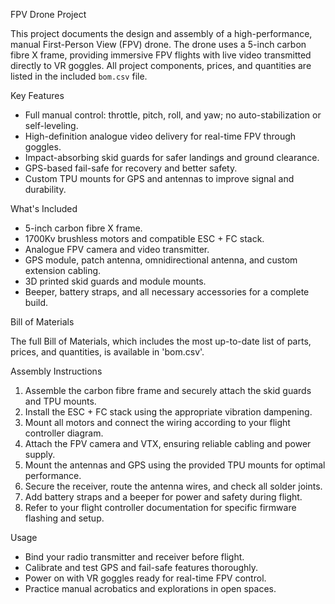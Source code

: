 FPV Drone Project

This project documents the design and assembly of a high-performance, manual First-Person View (FPV) drone. The drone uses a 5-inch carbon fibre X frame, providing immersive FPV flights with live video transmitted directly to VR goggles. All project components, prices, and quantities are listed in the included `bom.csv` file.

Key Features

- Full manual control: throttle, pitch, roll, and yaw; no auto-stabilization or self-leveling.
- High-definition analogue video delivery for real-time FPV through goggles.
- Impact-absorbing skid guards for safer landings and ground clearance.
- GPS-based fail-safe for recovery and better safety.
- Custom TPU mounts for GPS and antennas to improve signal and durability.

What's Included

- 5-inch carbon fibre X frame.
- 1700Kv brushless motors and compatible ESC + FC stack.
- Analogue FPV camera and video transmitter.
- GPS module, patch antenna, omnidirectional antenna, and custom extension cabling.
- 3D printed skid guards and module mounts.
- Beeper, battery straps, and all necessary accessories for a complete build.

Bill of Materials

The full Bill of Materials, which includes the most up-to-date list of parts, prices, and quantities, is available in 'bom.csv'. 

Assembly Instructions

1. Assemble the carbon fibre frame and securely attach the skid guards and TPU mounts.
2. Install the ESC + FC stack using the appropriate vibration dampening.
3. Mount all motors and connect the wiring according to your flight controller diagram.
4. Attach the FPV camera and VTX, ensuring reliable cabling and power supply.
5. Mount the antennas and GPS using the provided TPU mounts for optimal performance.
6. Secure the receiver, route the antenna wires, and check all solder joints.
7. Add battery straps and a beeper for power and safety during flight.
8. Refer to your flight controller documentation for specific firmware flashing and setup.

Usage

- Bind your radio transmitter and receiver before flight.
- Calibrate and test GPS and fail-safe features thoroughly.
- Power on with VR goggles ready for real-time FPV control.
- Practice manual acrobatics and explorations in open spaces.
